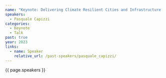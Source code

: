 ```yaml
---
name: "Keynote: Delivering Climate Resilient Cities and Infrastructure: A Review of Practice"
speakers:
  - Pasquale Capizzi
categories:
  - Keynote
  - Talk
past: true
year: 2023
links:
  - name: Speaker
    relative_url: /past-speakers/pasquale_capizzi/
---
```

{{ page.speakers }}
